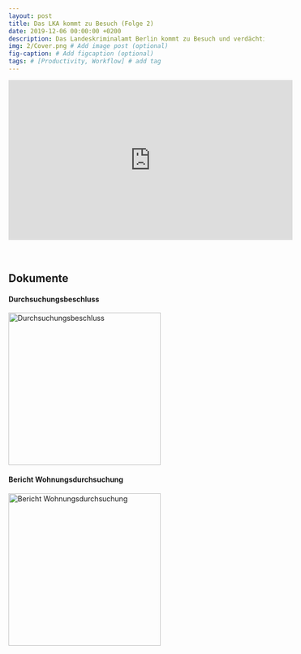 ```yaml
---
layout: post
title: Das LKA kommt zu Besuch (Folge 2)
date: 2019-12-06 00:00:00 +0200
description: Das Landeskriminalamt Berlin kommt zu Besuch und verdächtigt mich eine DOS-Hacker-Angriff gegen das Unternehmen Labfolder gemacht zu haben. Das Problem dabei ist, ich habe diesen DOS-Hacker-Angriff nicht gemacht.
img: 2/Cover.png # Add image post (optional)
fig-caption: # Add figcaption (optional)
tags: # [Productivity, Workflow] # add tag
---
```


<center>
<iframe width="560" height="315" src="https://www.youtube-nocookie.com/embed/-DvJ-ZHFShI" frameborder="0" allow="accelerometer; autoplay; encrypted-media; gyroscope; picture-in-picture" allowfullscreen></iframe>
</center>

<br />
<br />


## Dokumente

#### Durchsuchungsbeschluss

<a href="{{site.baseurl}}/assets/img/2/Durchsuchungsbeschluss.png" target="_blank">
  <img src="{{site.baseurl}}/assets/img/2/Durchsuchungsbeschluss.png" alt="Durchsuchungsbeschluss" title="Durchsuchungsbeschluss" width="300" />
</a>

#### Bericht Wohnungsdurchsuchung

<a href="{{site.baseurl}}/assets/img/2/Durchsuchungsbeschluss.png" target="_blank">
  <img src="{{site.baseurl}}/assets/img/2/Bericht-Wohnungsdurchsuchung.png" alt="Bericht Wohnungsdurchsuchung" title="Bericht Wohnungsdurchsuchung" width="300" />
</a>

